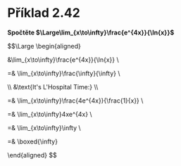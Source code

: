 # Příklad 2.42
**Spočtěte $\Large\lim_{x\to\infty}\frac{e^{4x}}{\ln{x}}$**


$$\Large
\begin{aligned}

&\lim_{x\to\infty}\frac{e^{4x}}{\ln{x}} \\

=& \lim_{x\to\infty}\frac{\infty}{\infty} \\

\\\\
&\text{It's L'Hospital Time:}
\\\\

=& \lim_{x\to\infty}\frac{4e^{4x}}{\frac{1}{x}} \\

=& \lim_{x\to\infty}4xe^{4x} \\

=& \lim_{x\to\infty}\infty \\

=& \boxed{\infty}

\end{aligned}
$$